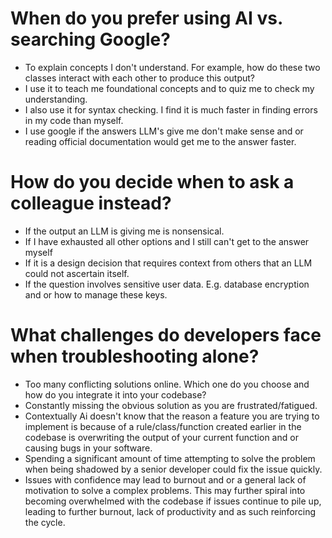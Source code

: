 # When do you prefer using AI vs. searching Google?

- To explain concepts I don't understand. For example, how do these two classes interact with each other to produce this output?
- I use it to teach me foundational concepts and to quiz me to check my understanding.
- I also use it for syntax checking. I find it is much faster in finding errors in my code than myself.
- I use google if the answers LLM's give me don't make sense and or reading official documentation would get me to the answer faster.

# How do you decide when to ask a colleague instead?

- If the output an LLM is giving me is nonsensical.
- If I have exhausted all other options and I still can't get to the answer myself
- If it is a design decision that requires context from others that an LLM could not ascertain itself.
- If the question involves sensitive user data. E.g. database encryption and or how to manage these keys.

# What challenges do developers face when troubleshooting alone?

- Too many conflicting solutions online. Which one do you choose and how do you integrate it into your codebase?
- Constantly missing the obvious solution as you are frustrated/fatigued.
- Contextually Ai doesn't know that the reason a feature you are trying to implement is because of a rule/class/function created earlier in the codebase is overwriting the output of your current function and or causing bugs in your software.
- Spending a significant amount of time attempting to solve the problem when being shadowed by a senior developer could fix the issue quickly.
- Issues with confidence may lead to burnout and or a general lack of motivation to solve a complex problems. This may further spiral into becoming overwhelmed with the codebase if issues continue to pile up, leading to further burnout, lack of productivity and as such reinforcing the cycle.

